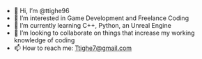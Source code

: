 - 👋 Hi, I’m @ttighe96
- 👀 I’m interested in Game Development and Freelance Coding
- 🌱 I’m currently learning C++, Python, an Unreal Engine
- 💞️ I’m looking to collaborate on things that increase my working knowledge of coding
- 📫 How to reach me: Ttighe7@gmail.com

<!---
ttighe96/ttighe96 is a ✨ special ✨ repository because its `README.md` (this file) appears on your GitHub profile.
You can click the Preview link to take a look at your changes.
--->

